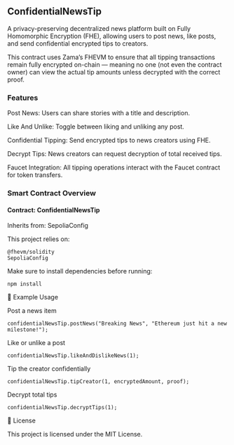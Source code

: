 ## ConfidentialNewsTip

A privacy-preserving decentralized news platform built on Fully Homomorphic Encryption (FHE), allowing users to post news, like posts, and send confidential encrypted tips to creators.

This contract uses Zama’s FHEVM to ensure that all tipping transactions remain fully encrypted on-chain — meaning no one (not even the contract owner) can view the actual tip amounts unless decrypted with the correct proof.

### Features

Post News: Users can share stories with a title and description.

Like And Unlike: Toggle between liking and unliking any post.

Confidential Tipping: Send encrypted tips to news creators using FHE.

Decrypt Tips: News creators can request decryption of total received tips.

Faucet Integration: All tipping operations interact with the Faucet contract for token transfers.

### Smart Contract Overview
#### Contract: ConfidentialNewsTip

Inherits from: SepoliaConfig


This project relies on:
```
@fhevm/solidity
SepoliaConfig
```

Make sure to install dependencies before running:
```
npm install
```

🧠 Example Usage

Post a news item
```
confidentialNewsTip.postNews("Breaking News", "Ethereum just hit a new milestone!");
```


Like or unlike a post
```
confidentialNewsTip.likeAndDislikeNews(1);
```

Tip the creator confidentially
```
confidentialNewsTip.tipCreator(1, encryptedAmount, proof);
```

Decrypt total tips
```
confidentialNewsTip.decryptTips(1);
```

📄 License

This project is licensed under the MIT License.
